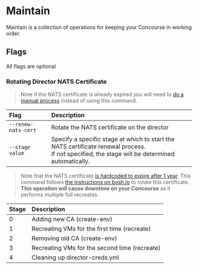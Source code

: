 # Maintain

Maintain is a collection of operations for keeping your Concourse in working order.

## Flags

All flags are optional

### Rotating Director NATS Certificate

> Note if the NATS certificate is already expired you will need to [do a manual process](troubleshooting.md#nats-certificate-is-expired) instead of using this command.

|**Flag**|**Description**
|:-|:-|
|`--renew-nats-cert`|Rotate the NATS certificate on the director||
|`--stage value`|Specify a specific stage at which to start the NATS certificate renewal process.<br>If not specified, the stage will be determined automatically.||

> Note that the NATS certificate [is hardcoded to expire after 1 year](https://github.com/cloudfoundry/bosh-cli/blob/master/vendor/github.com/cloudfoundry/config-server/types/certificate_generator.go#L171). This command follows [the instructions on bosh.io](https://bosh.io/docs/nats-ca-rotation/) to rotate this certificate. **This operation _will_ cause downtime on your Concourse** as it performs multiple full recreates.

|Stage|Description|
|:-|:-|
|0|Adding new CA (create-env)|
|1|Recreating VMs for the first time (recreate)|
|2|Removing old CA (create-env)|
|3|Recreating VMs for the second time (recreate)|
|4|Cleaning up director-creds.yml|
